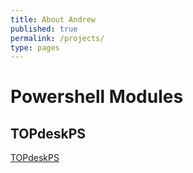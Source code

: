 ```yaml
---
title: About Andrew
published: true
permalink: /projects/
type: pages
---
```


# Powershell Modules

## TOPdeskPS

[TOPdeskPS](https://andrewpla.github.io/TOPdeskPS)